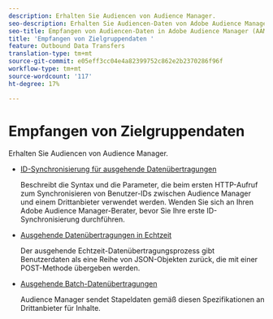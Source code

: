 ```yaml
---
description: Erhalten Sie Audiencen von Audience Manager.
seo-description: Erhalten Sie Audiencen-Daten von Adobe Audience Manager (AAM).
seo-title: Empfangen von Audiencen-Daten in Adobe Audience Manager (AAM)
title: 'Empfangen von Zielgruppendaten '
feature: Outbound Data Transfers
translation-type: tm+mt
source-git-commit: e05eff3cc04e4a82399752c862e2b2370286f96f
workflow-type: tm+mt
source-wordcount: '117'
ht-degree: 17%

---
```



# Empfangen von Zielgruppendaten 

Erhalten Sie Audiencen von Audience Manager.

* [ID-Synchronisierung für ausgehende Datenübertragungen](id-sync-outbound.md)

   Beschreibt die Syntax und die Parameter, die beim ersten HTTP-Aufruf zum Synchronisieren von Benutzer-IDs zwischen Audience Manager und einem Drittanbieter verwendet werden. Wenden Sie sich an Ihren Adobe Audience Manager-Berater, bevor Sie Ihre erste ID-Synchronisierung durchführen.

* [Ausgehende Datenübertragungen in Echtzeit](real-time-outbound-transfers/real-time-outbound-transfers.md)

   Der ausgehende Echtzeit-Datenübertragungsprozess gibt Benutzerdaten als eine Reihe von JSON-Objekten zurück, die mit einer POST-Methode übergeben werden.

* [Ausgehende Batch-Datenübertragungen ](batch-outbound-transfers/batch-outbound-overview.md)

   Audience Manager sendet Stapeldaten gemäß diesen Spezifikationen an Drittanbieter für Inhalte.
